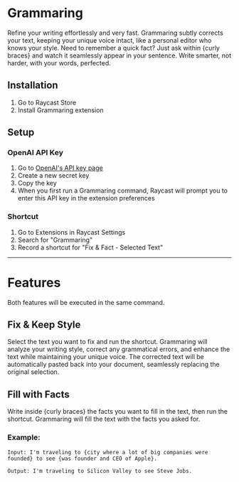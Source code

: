# Grammaring

Refine your writing effortlessly and very fast. Grammaring subtly corrects your text, keeping your unique voice intact, like a personal editor who knows your style. Need to remember a quick fact? Just ask within {curly braces} and watch it seamlessly appear in your sentence. Write smarter, not harder, with your words, perfected.

## Installation
1. Go to Raycast Store
2. Install Grammaring extension

## Setup
### OpenAI API Key
1.  Go to [OpenAI's API key page](https://platform.openai.com/account/api-keys)
2.  Create a new secret key
3.  Copy the key
4.  When you first run a Grammaring command, Raycast will prompt you to enter this API key in the extension preferences

### Shortcut
1. Go to Extensions in Raycast Settings
2. Search for "Grammaring"
3. Record a shortcut for "Fix & Fact - Selected Text"

---

# Features
Both features will be executed in the same command.

## Fix & Keep Style
Select the text you want to fix and run the shortcut. Grammaring will analyze your writing style, correct any grammatical errors, and enhance the text while maintaining your unique voice. The corrected text will be automatically pasted back into your document, seamlessly replacing the original selection.

## Fill with Facts
Write inside {curly braces} the facts you want to fill in the text, then run the shortcut. Grammaring will fill the text with the facts you asked for.

### Example:
```
Input: I'm traveling to {city where a lot of big companies were founded} to see {was founder and CEO of Apple}.

Output: I'm traveling to Silicon Valley to see Steve Jobs.
```